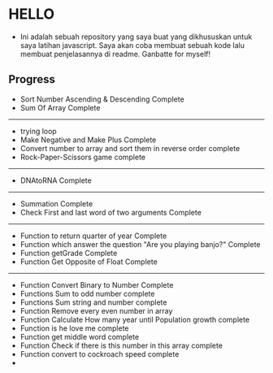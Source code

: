 # HELLO

  - Ini adalah sebuah repository yang saya buat yang dikhususkan untuk saya latihan javascript. Saya akan coba membuat sebuah kode lalu membuat penjelasannya di readme. Ganbatte for myself!

## Progress

  - Sort Number Ascending & Descending Complete
  - Sum Of Array Complete
  ---
  - trying loop
  - Make Negative and Make Plus Complete
  - Convert number to array and sort them in reverse order complete
  - Rock-Paper-Scissors game complete
  ---
  - DNAtoRNA Complete
  ---
  - Summation Complete
  - Check First and last word of two arguments Complete
  ---
  - Function to return quarter of year Complete
  - Function which answer the question "Are you playing banjo?" Complete
  - Function getGrade Complete
  - Function Get Opposite of Float Complete
  ---
  - Function Convert Binary to Number Complete
  - Functions Sum to odd number complete
  - Functions Sum string and number complete
  - Function Remove every even number in array
  - Function Calculate How many year until Population growth complete
  - Function is he love me complete
  - Function get middle word complete
  - Function Check if there is this number in this array complete
  - Function convert to cockroach speed complete
  - 